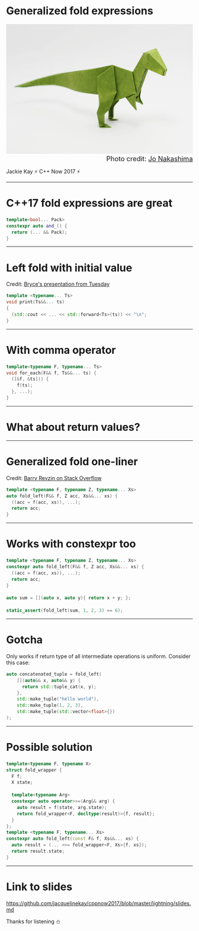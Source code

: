 <!-- $theme: gaia -->

# Generalized fold expressions

<div align="center">
<img src="velociraptor_fold.jpg" height="350">
</div>

<div align="right">
<font size="4">Photo credit: <a href="https://www.patreon.com/jonakashima">Jo Nakashima</a></font>
</div>

Jackie Kay
:zap: C++ Now 2017 :zap:

---

# C++17 fold expressions are great
```c++
template<bool... Pack>
constexpr auto and_() {
  return (... && Pack);
}
```


---

# Left fold with initial value
Credit: [Bryce's presentation from Tuesday](https://github.com/brycelelbach/cpp17_features/blob/gh-pages/cpp17_features/04_language_fold_expressions/20_print_cpp17_fold.cpp)

```c++
template <typename... Ts>                          
void print(Ts&&... ts)
{
  (std::cout << ... << std::forward<Ts>(ts)) << "\n";
}

```

---

# With comma operator

```c++
template<typename F, typename... Ts>
void for_each(F&& f, Ts&&... ts) {
  ([&f, &ts]() {
    f(ts);
  }, ...);
}
```
---

# What about return values?

---

# Generalized fold one-liner
Credit: [Barry Revzin on Stack Overflow](http://stackoverflow.com/questions/43499015/uninitialized-captured-reference-error-when-using-lambdas-in-fold-expression)

```c++
template <typename F, typename Z, typename... Xs>
auto fold_left(F&& f, Z acc, Xs&&... xs) {
  ((acc = f(acc, xs)), ...);
  return acc;
}
```
---
# Works with constexpr too

```c++
template <typename F, typename Z, typename... Xs>
constexpr auto fold_left(F&& f, Z acc, Xs&&... xs) {
  ((acc = f(acc, xs)), ...);
  return acc;
}

auto sum = [](auto x, auto y){ return x + y; };

static_assert(fold_left(sum, 1, 2, 3) == 6);
```
 
---

# Gotcha

Only works if return type of all intermediate operations is uniform. Consider this case:

```c++
auto concatenated_tuple = fold_left(
    [](auto&& x, auto&& y) {
      return std::tuple_cat(x, y);
    },
    std::make_tuple("hello world"),
    std::make_tuple(1, 2, 3),
    std::make_tuple(std::vector<float>{})
);
```

---

# Possible solution

```c++
template<typename F, typename X>
struct fold_wrapper {
  F f;
  X state;

  template<typename Arg>
  constexpr auto operator>>=(Arg&& arg) {
    auto result = f(state, arg.state);
    return fold_wrapper<F, decltype(result)>{f, result};
  }
};
template <typename F, typename... Xs>
constexpr auto fold_left(const F& f, Xs&&... xs) {
  auto result = (... >>= fold_wrapper<F, Xs>{f, xs});
  return result.state;
}
```
---
# Link to slides

https://github.com/jacquelinekay/cppnow2017/blob/master/lightning/slides.md

Thanks for listening :snowman:
